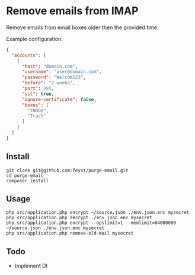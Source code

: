 # Remove emails from IMAP
Remove emails from email boxes older then the provided time.

Example configuration:
```json
{
  "accounts": [
    {
      "host": "domain.com",
      "username": "user@domain.com",
      "password": "Welcom123",
      "before": "2 weeks",
      "port": 993,
      "ssl": true,
      "ignore-certificate": false,
      "boxes": [
        "INBOX",
        "Trash"
      ]
    }
  ]
}
```

## Install
```shell
git clone git@github.com:feyst/purge-email.git
cd purge-email
composer install
```

## Usage
```shell
php src/application.php encrypt ~/source.json ./env.json.enc mysecret
php src/application.php decrypt ./env.json.enc mysecret
php src/application.php encrypt --opslimit=1 --memlimit=64000000 ~/source.json ./env.json.enc mysecret
php src/application.php remove-old-mail mysecret
```

## Todo
- Implement DI